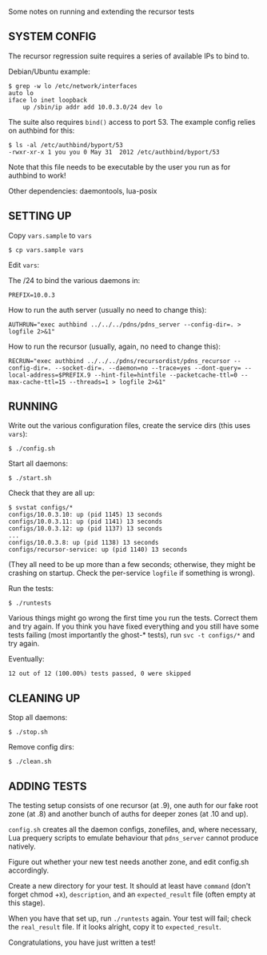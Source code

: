 Some notes on running and extending the recursor tests

SYSTEM CONFIG
-------------

The recursor regression suite requires a series of available IPs to bind to.

Debian/Ubuntu example:

    $ grep -w lo /etc/network/interfaces 
    auto lo
    iface lo inet loopback
        up /sbin/ip addr add 10.0.3.0/24 dev lo

The suite also requires `bind()` access to port 53. The example config
relies on authbind for this:

    $ ls -al /etc/authbind/byport/53
    -rwxr-xr-x 1 you you 0 May 31  2012 /etc/authbind/byport/53

Note that this file needs to be executable by the user you run as for
authbind to work!

Other dependencies: daemontools, lua-posix

SETTING UP
----------

Copy `vars.sample` to `vars`

    $ cp vars.sample vars

Edit `vars`:

The /24 to bind the various daemons in:

    PREFIX=10.0.3

How to run the auth server (usually no need to change this):

    AUTHRUN="exec authbind ../../../pdns/pdns_server --config-dir=. > logfile 2>&1"

How to run the recursor (usually, again, no need to change this):

    RECRUN="exec authbind ../../../pdns/recursordist/pdns_recursor --config-dir=. --socket-dir=. --daemon=no --trace=yes --dont-query= --local-address=$PREFIX.9 --hint-file=hintfile --packetcache-ttl=0 --max-cache-ttl=15 --threads=1 > logfile 2>&1"


RUNNING
-------

Write out the various configuration files, create the service dirs (this uses
`vars`):

    $ ./config.sh

Start all daemons:

    $ ./start.sh

Check that they are all up:

    $ svstat configs/*
    configs/10.0.3.10: up (pid 1145) 13 seconds
    configs/10.0.3.11: up (pid 1141) 13 seconds
    configs/10.0.3.12: up (pid 1137) 13 seconds
    ...
    configs/10.0.3.8: up (pid 1138) 13 seconds
    configs/recursor-service: up (pid 1140) 13 seconds

(They all need to be up more than a few seconds; otherwise, they might be
crashing on startup. Check the per-service `logfile` if something is wrong).

Run the tests:

    $ ./runtests

Various things might go wrong the first time you run the tests. Correct them
and try again. If you think you have fixed everything and you still have some
tests failing (most importantly the ghost-* tests), run `svc -t configs/*` and
try again.

Eventually:

    12 out of 12 (100.00%) tests passed, 0 were skipped

CLEANING UP 
-----------

Stop all daemons:

    $ ./stop.sh

Remove config dirs:

    $ ./clean.sh

ADDING TESTS
------------

The testing setup consists of one recursor (at .9), one auth for our fake root
zone (at .8) and another bunch of auths for deeper zones (at .10 and up).

`config.sh` creates all the daemon configs, zonefiles, and, where necessary,
Lua prequery scripts to emulate behaviour that `pdns_server` cannot produce
natively.

Figure out whether your new test needs another zone, and edit config.sh accordingly.

Create a new directory for your test. It should at least have `command` (don't forget
chmod +x), `description`, and an `expected_result` file (often empty at this stage).

When you have that set up, run `./runtests` again. Your test will fail; check the
`real_result` file. If it looks alright, copy it to `expected_result`.

Congratulations, you have just written a test!
